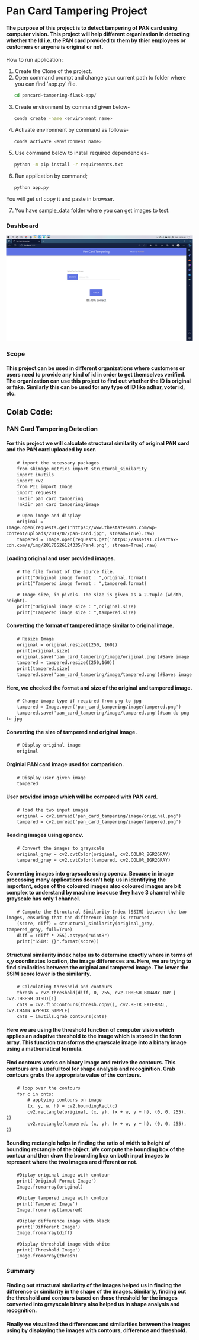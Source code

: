 # Pan Card Tampering Project
#### The purpose of this project is to detect tampering of PAN card using computer vision. This project will help different organization in detecting whether the Id i.e. the PAN card provided to them by thier employees or customers or anyone is original or not.


How to run application:
 1. Create the Clone of the project.
 2. Open command prompt and change your current path to folder where you can find 'app.py' file.
```bash 
   cd pancard-tampering-flask-app/
```

 3. Create environment by command given below- 
```bash
   conda create -name <environment name>
```

 4. Activate environment by command as follows- 
```bash
   conda activate <environment name>
```

 5. Use command below to install required dependencies- 
```bash
   python -m pip install -r requirements.txt
```
 
 6. Run application by command;
```bash
   python app.py
```
You will get url copy it and paste in browser.

 7. You have sample_data folder where you can get images to test.

### Dashboard
![Dashboard](1Dashboard.png)

### Scope
#### This project can be used in different organizations where customers or users need to provide any kind of id in order to get themselves verified. The organization can use this project to find out whether the ID is original or fake. Similarly this can be used for any type of ID like adhar, voter id, etc.


## Colab Code:


### PAN Card Tampering Detection
#### For this project we will calculate structural similarity of original PAN card and the PAN card uploaded by user.
```code
    # import the necessary packages
    from skimage.metrics import structural_similarity
    import imutils
    import cv2
    from PIL import Image
    import requests
    !mkdir pan_card_tampering
    !mkdir pan_card_tampering/image
```
```code
    # Open image and display
    original = Image.open(requests.get('https://www.thestatesman.com/wp-content/uploads/2019/07/pan-card.jpg', stream=True).raw)
    tampered = Image.open(requests.get('https://assets1.cleartax-cdn.com/s/img/20170526124335/Pan4.png', stream=True).raw) 
```
#### Loading original and user provided images.

```code
    # The file format of the source file.
    print("Original image format : ",original.format) 
    print("Tampered image format : ",tampered.format)
```

```code
    # Image size, in pixels. The size is given as a 2-tuple (width, height).
    print("Original image size : ",original.size) 
    print("Tampered image size : ",tampered.size) 
```
#### Converting the format of  tampered image similar to original image.


```code
    # Resize Image
    original = original.resize((250, 160))
    print(original.size)
    original.save('pan_card_tampering/image/original.png')#Save image
    tampered = tampered.resize((250,160))
    print(tampered.size)
    tampered.save('pan_card_tampering/image/tampered.png')#Saves image
```
####  Here, we checked the format and size of the original and tampered image.

```code
    # Change image type if required from png to jpg
    tampered = Image.open('pan_card_tampering/image/tampered.png')
    tampered.save('pan_card_tampering/image/tampered.png')#can do png to jpg
```

#### Converting the size of tampered and original image.

```code
    # Display original image
    original
```
#### Orginial PAN card image used for comparision.

```code
    # Display user given image
    tampered
```
#### User provided image which will be compared with PAN card.

```code
    # load the two input images
    original = cv2.imread('pan_card_tampering/image/original.png')
    tampered = cv2.imread('pan_card_tampering/image/tampered.png')
```
#### Reading images using opencv.

```code
    # Convert the images to grayscale
    original_gray = cv2.cvtColor(original, cv2.COLOR_BGR2GRAY)
    tampered_gray = cv2.cvtColor(tampered, cv2.COLOR_BGR2GRAY)
```
#### Converting images into grayscale using opencv. Because in image processing many applications doesn't help us in identifying the important, edges of the coloured images also coloured images are bit complex to understand by machine beacuse they have 3 channel while grayscale has only 1 channel.  

```code
    # Compute the Structural Similarity Index (SSIM) between the two images, ensuring that the difference image is returned
    (score, diff) = structural_similarity(original_gray, tampered_gray, full=True)
    diff = (diff * 255).astype("uint8")
    print("SSIM: {}".format(score))
```
#### Structural similarity index helps us to determine exactly where in terms of x,y coordinates location, the image differences are. Here, we are trying to find similarities between the original and tampered image. The lower the SSIM score lower is the similarity.

```code
    # Calculating threshold and contours 
    thresh = cv2.threshold(diff, 0, 255, cv2.THRESH_BINARY_INV | cv2.THRESH_OTSU)[1]
    cnts = cv2.findContours(thresh.copy(), cv2.RETR_EXTERNAL, cv2.CHAIN_APPROX_SIMPLE)
    cnts = imutils.grab_contours(cnts)
```
#### Here we are using the threshold function of computer vision which applies an adaptive threshold to the image which is stored in the form array. This function transforms the grayscale image into a binary image using a mathematical formula.
#### Find contours works on binary image and retrive the contours. This contours are a useful tool for shape analysis and recoginition. Grab contours grabs the appropriate value of the contours.

```code
    # loop over the contours
    for c in cnts:
        # applying contours on image
        (x, y, w, h) = cv2.boundingRect(c)
        cv2.rectangle(original, (x, y), (x + w, y + h), (0, 0, 255), 2)
        cv2.rectangle(tampered, (x, y), (x + w, y + h), (0, 0, 255), 2)
```
#### Bounding rectangle helps in finding the ratio of width to height of bounding rectangle of the object. We compute the bounding box of the contour and then draw the bounding box on both input images to represent where the two images are different or not.
```code
    #Diplay original image with contour
    print('Original Format Image')
    Image.fromarray(original)
```
```code
    #Diplay tampered image with contour
    print('Tampered Image')
    Image.fromarray(tampered)
```
```code
    #Diplay difference image with black
    print('Different Image')
    Image.fromarray(diff)
```
```code
    #Display threshold image with white
    print('Threshold Image')
    Image.fromarray(thresh)
```
### Summary 
#### Finding out structural similarity of the images helped us in finding the difference or similarity in the shape of the images. Similarly, finding out the threshold and contours based on those threshold for the images converted into grayscale binary also helped us in shape analysis and recognition. 
#### Finally we visualized the differences and similarities between the images using by displaying the images with contours, difference and threshold.  

